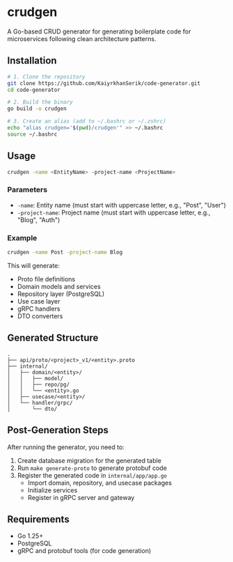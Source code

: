# crudgen

A Go-based CRUD generator for generating boilerplate code for microservices following clean architecture patterns.

## Installation

```bash
# 1. Clone the repository
git clone https://github.com/KaiyrkhanSerik/code-generator.git
cd code-generator

# 2. Build the binary
go build -o crudgen

# 3. Create an alias (add to ~/.bashrc or ~/.zshrc)
echo "alias crudgen='$(pwd)/crudgen'" >> ~/.bashrc
source ~/.bashrc
```

## Usage

```bash
crudgen -name <EntityName> -project-name <ProjectName>
```

### Parameters

- `-name`: Entity name (must start with uppercase letter, e.g., "Post", "User")
- `-project-name`: Project name (must start with uppercase letter, e.g., "Blog", "Auth")

### Example

```bash
crudgen -name Post -project-name Blog
```

This will generate:
- Proto file definitions
- Domain models and services
- Repository layer (PostgreSQL)
- Use case layer
- gRPC handlers
- DTO converters

## Generated Structure

```
.
├── api/proto/<project>_v1/<entity>.proto
├── internal/
│   ├── domain/<entity>/
│   │   ├── model/
│   │   ├── repo/pg/
│   │   └── <entity>.go
│   ├── usecase/<entity>/
│   └── handler/grpc/
│       └── dto/
```

## Post-Generation Steps

After running the generator, you need to:

1. Create database migration for the generated table
2. Run `make generate-proto` to generate protobuf code
3. Register the generated code in `internal/app/app.go`
   - Import domain, repository, and usecase packages
   - Initialize services
   - Register in gRPC server and gateway

## Requirements

- Go 1.25+
- PostgreSQL
- gRPC and protobuf tools (for code generation)
